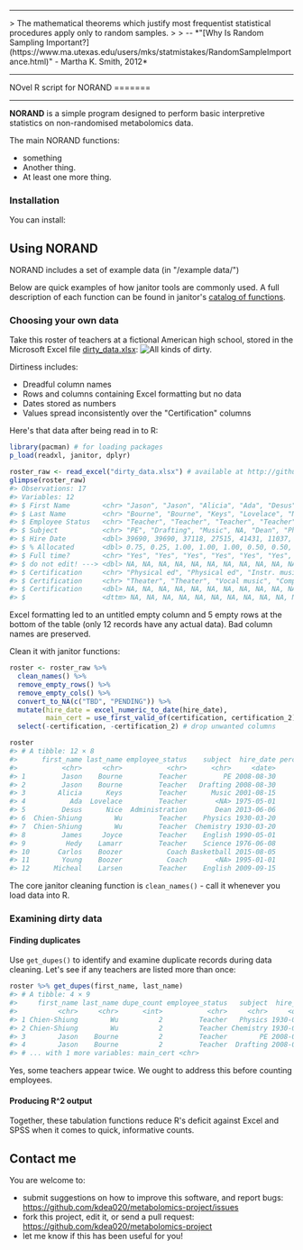 <hr/>
> The mathematical theorems which justify most frequentist statistical procedures apply only to random samples.
>
> -- *"[Why Is Random Sampling Important?](https://www.ma.utexas.edu/users/mks/statmistakes/RandomSampleImportance.html)" - Martha K. Smith, 2012*

<hr/>
NOvel R script for  NORAND
=======

------------------------------------------------------------------------

**NORAND** is a simple program designed to perform basic interpretive statistics on non-randomised metabolomics data. 

The main NORAND functions:

- something
- Another thing.
- At least one more thing.


### Installation

You can install:




Using NORAND
-------------

NORAND includes a set of example data (in "/example data/") 

Below are quick examples of how janitor tools are commonly used. A full description of each function can be found in janitor's [catalog of functions](https://github.com/sfirke/janitor/blob/master/vignettes/introduction.md).

### Choosing your own data

Take this roster of teachers at a fictional American high school, stored in the Microsoft Excel file [dirty\_data.xlsx](https://github.com/sfirke/janitor/blob/master/dirty_data.xlsx): ![All kinds of dirty.](dirty_data.PNG)

Dirtiness includes:

-   Dreadful column names
-   Rows and columns containing Excel formatting but no data
-   Dates stored as numbers
-   Values spread inconsistently over the "Certification" columns

Here's that data after being read in to R:

``` r
library(pacman) # for loading packages
p_load(readxl, janitor, dplyr)

roster_raw <- read_excel("dirty_data.xlsx") # available at http://github.com/sfirke/janitor
glimpse(roster_raw)
#> Observations: 17
#> Variables: 12
#> $ First Name        <chr> "Jason", "Jason", "Alicia", "Ada", "Desus", "Chien-Shiung", "Chien-Shiung", NA,...
#> $ Last Name         <chr> "Bourne", "Bourne", "Keys", "Lovelace", "Nice", "Wu", "Wu", NA, "Joyce", "Lamar...
#> $ Employee Status   <chr> "Teacher", "Teacher", "Teacher", "Teacher", "Administration", "Teacher", "Teach...
#> $ Subject           <chr> "PE", "Drafting", "Music", NA, "Dean", "Physics", "Chemistry", NA, "English", "...
#> $ Hire Date         <dbl> 39690, 39690, 37118, 27515, 41431, 11037, 11037, NA, 32994, 27919, 42221, 34700...
#> $ % Allocated       <dbl> 0.75, 0.25, 1.00, 1.00, 1.00, 0.50, 0.50, NA, 0.50, 0.50, NA, NA, 0.80, NA, NA,...
#> $ Full time?        <chr> "Yes", "Yes", "Yes", "Yes", "Yes", "Yes", "Yes", NA, "No", "No", "No", "No", "N...
#> $ do not edit! ---> <dbl> NA, NA, NA, NA, NA, NA, NA, NA, NA, NA, NA, NA, NA, NA, NA, NA, NA
#> $ Certification     <chr> "Physical ed", "Physical ed", "Instr. music", "PENDING", "PENDING", "Science 6-...
#> $ Certification     <chr> "Theater", "Theater", "Vocal music", "Computers", NA, "Physics", "Physics", NA,...
#> $ Certification     <dbl> NA, NA, NA, NA, NA, NA, NA, NA, NA, NA, NA, NA, NA, NA, NA, NA, NA
#> $                   <dttm> NA, NA, NA, NA, NA, NA, NA, NA, NA, NA, NA, NA, NA, NA, NA, NA, NA
```

Excel formatting led to an untitled empty column and 5 empty rows at the bottom of the table (only 12 records have any actual data). Bad column names are preserved.

Clean it with janitor functions:

``` r
roster <- roster_raw %>%
  clean_names() %>%
  remove_empty_rows() %>%
  remove_empty_cols() %>%
  convert_to_NA(c("TBD", "PENDING")) %>%
  mutate(hire_date = excel_numeric_to_date(hire_date),
         main_cert = use_first_valid_of(certification, certification_2)) %>%
  select(-certification, -certification_2) # drop unwanted columns

roster
#> # A tibble: 12 × 8
#>      first_name last_name employee_status    subject  hire_date percent_allocated full_time      main_cert
#>           <chr>     <chr>           <chr>      <chr>     <date>             <dbl>     <chr>          <chr>
#> 1         Jason    Bourne         Teacher         PE 2008-08-30              0.75       Yes    Physical ed
#> 2         Jason    Bourne         Teacher   Drafting 2008-08-30              0.25       Yes    Physical ed
#> 3        Alicia      Keys         Teacher      Music 2001-08-15              1.00       Yes   Instr. music
#> 4           Ada  Lovelace         Teacher       <NA> 1975-05-01              1.00       Yes      Computers
#> 5         Desus      Nice  Administration       Dean 2013-06-06              1.00       Yes           <NA>
#> 6  Chien-Shiung        Wu         Teacher    Physics 1930-03-20              0.50       Yes   Science 6-12
#> 7  Chien-Shiung        Wu         Teacher  Chemistry 1930-03-20              0.50       Yes   Science 6-12
#> 8         James     Joyce         Teacher    English 1990-05-01              0.50        No   English 6-12
#> 9          Hedy    Lamarr         Teacher    Science 1976-06-08              0.50        No           <NA>
#> 10       Carlos    Boozer           Coach Basketball 2015-08-05                NA        No    Physical ed
#> 11        Young    Boozer           Coach       <NA> 1995-01-01                NA        No Political sci.
#> 12      Micheal    Larsen         Teacher    English 2009-09-15              0.80        No    Vocal music
```

The core janitor cleaning function is `clean_names()` - call it whenever you load data into R.

### Examining dirty data

#### Finding duplicates

Use `get_dupes()` to identify and examine duplicate records during data cleaning. Let's see if any teachers are listed more than once:

``` r
roster %>% get_dupes(first_name, last_name)
#> # A tibble: 4 × 9
#>     first_name last_name dupe_count employee_status   subject  hire_date percent_allocated full_time
#>          <chr>     <chr>      <int>           <chr>     <chr>     <date>             <dbl>     <chr>
#> 1 Chien-Shiung        Wu          2         Teacher   Physics 1930-03-20              0.50       Yes
#> 2 Chien-Shiung        Wu          2         Teacher Chemistry 1930-03-20              0.50       Yes
#> 3        Jason    Bourne          2         Teacher        PE 2008-08-30              0.75       Yes
#> 4        Jason    Bourne          2         Teacher  Drafting 2008-08-30              0.25       Yes
#> # ... with 1 more variables: main_cert <chr>
```
Yes, some teachers appear twice. We ought to address this before counting employees.

#### Producing R^2 output



Together, these tabulation functions reduce R's deficit against Excel and SPSS when it comes to quick, informative counts.

Contact me
----------

You are welcome to:

-   submit suggestions on how to improve this software, and report bugs: <https://github.com/kdea020/metabolomics-project/issues>
-   fork this project, edit it, or send a pull request: <https://github.com/kdea020/metabolomics-project>
-   let me know if this has been useful for you!
